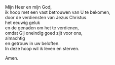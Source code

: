 Mijn Heer en mijn God,\
ik hoop met een vast betrouwen van U te bekomen,\
door de verdiensten van Jezus Christus\
het eeuwig geluk\
en de genaden om het te verdienen,\
omdat Gij oneindig goed zijt voor ons,\
almachtig\
en getrouw in uw beloften.\
In deze hoop wil ik leven en sterven.

Amen.
